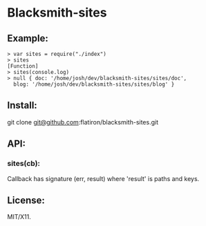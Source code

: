 # Blacksmith-sites

## Example:

    > var sites = require("./index")
    > sites
    [Function]
    > sites(console.log)
    > null { doc: '/home/josh/dev/blacksmith-sites/sites/doc',
      blog: '/home/josh/dev/blacksmith-sites/sites/blog' }

## Install:

  git clone git@github.com:flatiron/blacksmith-sites.git

## API:

### sites(cb):

Callback has signature (err, result) where 'result' is paths and keys.

## License:

MIT/X11.
